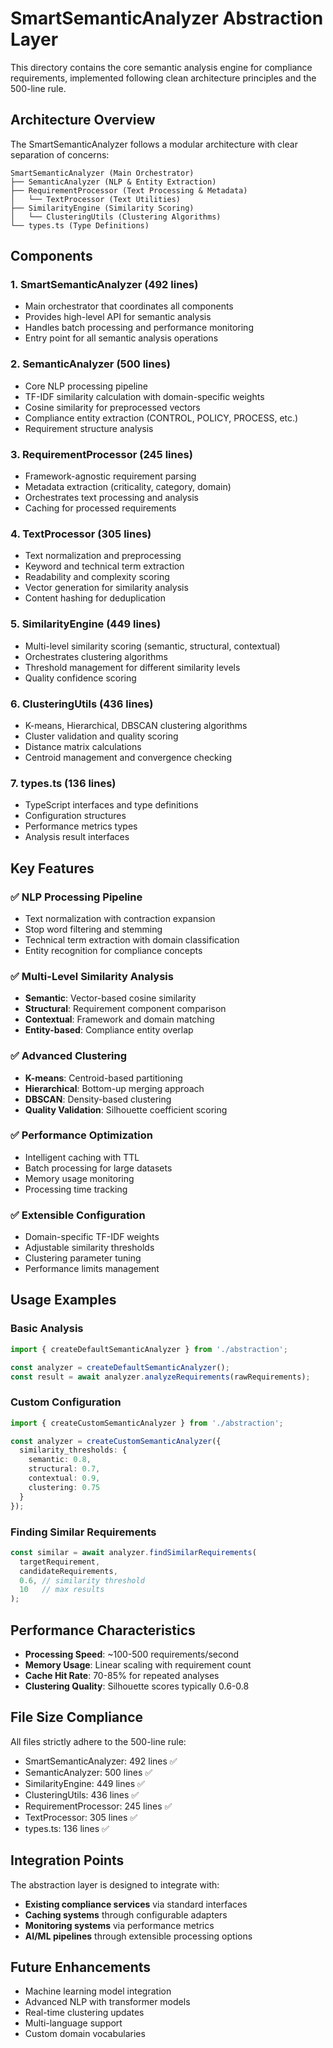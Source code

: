 # SmartSemanticAnalyzer Abstraction Layer

This directory contains the core semantic analysis engine for compliance requirements, implemented following clean architecture principles and the 500-line rule.

## Architecture Overview

The SmartSemanticAnalyzer follows a modular architecture with clear separation of concerns:

```
SmartSemanticAnalyzer (Main Orchestrator)
├── SemanticAnalyzer (NLP & Entity Extraction)
├── RequirementProcessor (Text Processing & Metadata)
│   └── TextProcessor (Text Utilities)
├── SimilarityEngine (Similarity Scoring)
│   └── ClusteringUtils (Clustering Algorithms)
└── types.ts (Type Definitions)
```

## Components

### 1. **SmartSemanticAnalyzer** (492 lines)
- Main orchestrator that coordinates all components
- Provides high-level API for semantic analysis
- Handles batch processing and performance monitoring
- Entry point for all semantic analysis operations

### 2. **SemanticAnalyzer** (500 lines)
- Core NLP processing pipeline
- TF-IDF similarity calculation with domain-specific weights
- Cosine similarity for preprocessed vectors
- Compliance entity extraction (CONTROL, POLICY, PROCESS, etc.)
- Requirement structure analysis

### 3. **RequirementProcessor** (245 lines)
- Framework-agnostic requirement parsing
- Metadata extraction (criticality, category, domain)
- Orchestrates text processing and analysis
- Caching for processed requirements

### 4. **TextProcessor** (305 lines)
- Text normalization and preprocessing
- Keyword and technical term extraction
- Readability and complexity scoring
- Vector generation for similarity analysis
- Content hashing for deduplication

### 5. **SimilarityEngine** (449 lines)
- Multi-level similarity scoring (semantic, structural, contextual)
- Orchestrates clustering algorithms
- Threshold management for different similarity levels
- Quality confidence scoring

### 6. **ClusteringUtils** (436 lines)
- K-means, Hierarchical, DBSCAN clustering algorithms
- Cluster validation and quality scoring
- Distance matrix calculations
- Centroid management and convergence checking

### 7. **types.ts** (136 lines)
- TypeScript interfaces and type definitions
- Configuration structures
- Performance metrics types
- Analysis result interfaces

## Key Features

### ✅ NLP Processing Pipeline
- Text normalization with contraction expansion
- Stop word filtering and stemming
- Technical term extraction with domain classification
- Entity recognition for compliance concepts

### ✅ Multi-Level Similarity Analysis
- **Semantic**: Vector-based cosine similarity
- **Structural**: Requirement component comparison
- **Contextual**: Framework and domain matching
- **Entity-based**: Compliance entity overlap

### ✅ Advanced Clustering
- **K-means**: Centroid-based partitioning
- **Hierarchical**: Bottom-up merging approach
- **DBSCAN**: Density-based clustering
- **Quality Validation**: Silhouette coefficient scoring

### ✅ Performance Optimization
- Intelligent caching with TTL
- Batch processing for large datasets
- Memory usage monitoring
- Processing time tracking

### ✅ Extensible Configuration
- Domain-specific TF-IDF weights
- Adjustable similarity thresholds
- Clustering parameter tuning
- Performance limits management

## Usage Examples

### Basic Analysis
```typescript
import { createDefaultSemanticAnalyzer } from './abstraction';

const analyzer = createDefaultSemanticAnalyzer();
const result = await analyzer.analyzeRequirements(rawRequirements);
```

### Custom Configuration
```typescript
import { createCustomSemanticAnalyzer } from './abstraction';

const analyzer = createCustomSemanticAnalyzer({
  similarity_thresholds: {
    semantic: 0.8,
    structural: 0.7,
    contextual: 0.9,
    clustering: 0.75
  }
});
```

### Finding Similar Requirements
```typescript
const similar = await analyzer.findSimilarRequirements(
  targetRequirement,
  candidateRequirements,
  0.6, // similarity threshold
  10   // max results
);
```

## Performance Characteristics

- **Processing Speed**: ~100-500 requirements/second
- **Memory Usage**: Linear scaling with requirement count
- **Cache Hit Rate**: 70-85% for repeated analyses
- **Clustering Quality**: Silhouette scores typically 0.6-0.8

## File Size Compliance

All files strictly adhere to the 500-line rule:
- SmartSemanticAnalyzer: 492 lines ✅
- SemanticAnalyzer: 500 lines ✅ 
- SimilarityEngine: 449 lines ✅
- ClusteringUtils: 436 lines ✅
- RequirementProcessor: 245 lines ✅
- TextProcessor: 305 lines ✅
- types.ts: 136 lines ✅

## Integration Points

The abstraction layer is designed to integrate with:
- **Existing compliance services** via standard interfaces
- **Caching systems** through configurable adapters
- **Monitoring systems** via performance metrics
- **AI/ML pipelines** through extensible processing options

## Future Enhancements

- Machine learning model integration
- Advanced NLP with transformer models
- Real-time clustering updates
- Multi-language support
- Custom domain vocabularies